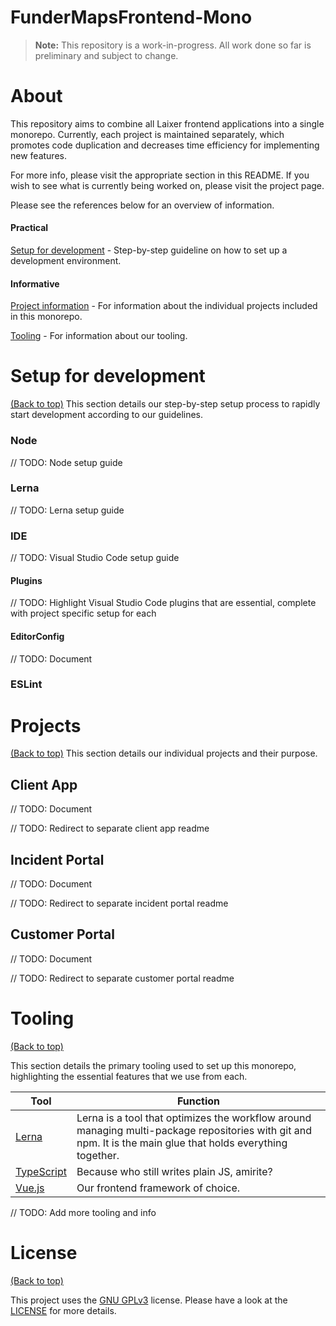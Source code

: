 # FunderMapsFrontend-Mono
> **Note:** This repository is a work-in-progress. All work done so far is preliminary and subject to change.


# About
This repository aims to combine all Laixer frontend applications into a single monorepo. Currently, each project is maintained separately, which promotes code duplication and decreases time efficiency for implementing new features.

For more info, please visit the appropriate section in this README. If you wish to see what is currently being worked on, please visit the project page. 

Please see the references below for an overview of information.

#### Practical 
[Setup for development](#setup-for-development) - Step-by-step guideline on how to set up a development environment.

#### Informative
[Project information](#projects) - For information about the individual projects included in this monorepo.

[Tooling](#tooling)  - For information about our tooling.



# Setup for development
[(Back to top)](#About)
This section details our step-by-step setup process to rapidly start development according to our guidelines.

### Node

// TODO: Node setup guide

### Lerna

// TODO: Lerna setup guide

### IDE
// TODO: Visual Studio Code setup guide

#### Plugins

// TODO: Highlight Visual Studio Code plugins that are essential, complete with project specific setup for each

#### EditorConfig
// TODO: Document 

### ESLint

# Projects
[(Back to top)](#About)
This section details our individual projects and their purpose.

## Client App

// TODO: Document

// TODO: Redirect to separate client app readme

## Incident Portal

// TODO: Document

// TODO: Redirect to separate incident portal readme

## Customer Portal

// TODO: Document

// TODO: Redirect to separate customer portal readme

# Tooling
[(Back to top)](#About)

This section details the primary tooling used to set up this monorepo, highlighting the essential features that we use from each.

|   Tool             |Function                  |
|----------------|-------------------------------|
|[Lerna](https://github.com/lerna/lerna)			| Lerna is a tool that optimizes the workflow around managing multi-package repositories with git and npm. It is the main glue that holds everything together.|
|[TypeScript](https://www.typescriptlang.org/)      | Because who still writes plain JS, amirite?            |
|[Vue.js](https://vuejs.org/)          |Our frontend framework of choice.|

// TODO: Add more tooling and info

# License 
[(Back to top)](#About)

This project uses the [GNU GPLv3](https://choosealicense.com/licenses/gpl-3.0/) license. Please have a look at the [LICENSE](LICENSE) for more details.
